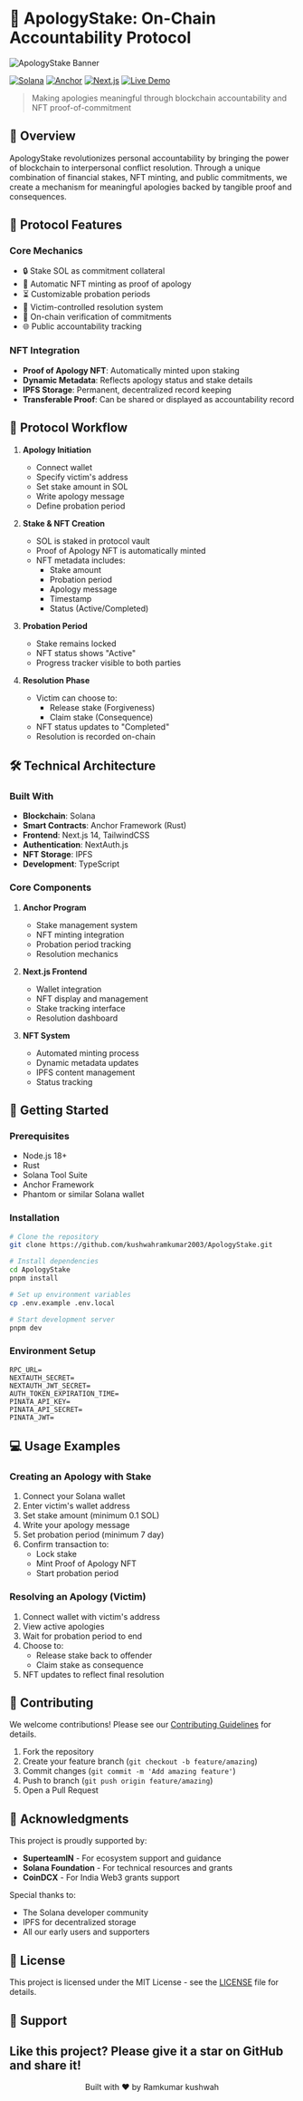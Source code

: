 # 🤝 ApologyStake: On-Chain Accountability Protocol

![ApologyStake Banner](https://placehold.co/1200x400?text=ApologyStake:+The+Future+of+Social+Accountability)

[![Solana](https://img.shields.io/badge/Solana-black?style=for-the-badge&logo=solana)](https://solana.com/)
[![Anchor](https://img.shields.io/badge/Anchor-black?style=for-the-badge&logo=anchor)](https://www.anchor-lang.com/)
[![Next.js](https://img.shields.io/badge/Next.js-black?style=for-the-badge&logo=next.js)](https://nextjs.org/)
[![Live Demo](https://img.shields.io/badge/Live_Demo-Visit_Site-blue?style=for-the-badge)](https://apology-stake.vercel.app/)

> Making apologies meaningful through blockchain accountability and NFT proof-of-commitment

## 🎯 Overview

ApologyStake revolutionizes personal accountability by bringing the power of blockchain to interpersonal conflict resolution. Through a unique combination of financial stakes, NFT minting, and public commitments, we create a mechanism for meaningful apologies backed by tangible proof and consequences.

## 💫 Protocol Features

### Core Mechanics

- 🔒 Stake SOL as commitment collateral
- 🎨 Automatic NFT minting as proof of apology
- ⏳ Customizable probation periods
- 🤝 Victim-controlled resolution system
- 📜 On-chain verification of commitments
- 🌐 Public accountability tracking

### NFT Integration

- **Proof of Apology NFT**: Automatically minted upon staking
- **Dynamic Metadata**: Reflects apology status and stake details
- **IPFS Storage**: Permanent, decentralized record keeping
- **Transferable Proof**: Can be shared or displayed as accountability record

## 🔄 Protocol Workflow

1. **Apology Initiation**

   - Connect wallet
   - Specify victim's address
   - Set stake amount in SOL
   - Write apology message
   - Define probation period

2. **Stake & NFT Creation**

   - SOL is staked in protocol vault
   - Proof of Apology NFT is automatically minted
   - NFT metadata includes:
     - Stake amount
     - Probation period
     - Apology message
     - Timestamp
     - Status (Active/Completed)

3. **Probation Period**

   - Stake remains locked
   - NFT status shows "Active"
   - Progress tracker visible to both parties

4. **Resolution Phase**
   - Victim can choose to:
     - Release stake (Forgiveness)
     - Claim stake (Consequence)
   - NFT status updates to "Completed"
   - Resolution is recorded on-chain

## 🛠️ Technical Architecture

### Built With

- **Blockchain**: Solana
- **Smart Contracts**: Anchor Framework (Rust)
- **Frontend**: Next.js 14, TailwindCSS
- **Authentication**: NextAuth.js
- **NFT Storage**: IPFS
- **Development**: TypeScript

### Core Components

1. **Anchor Program**

   - Stake management system
   - NFT minting integration
   - Probation period tracking
   - Resolution mechanics

2. **Next.js Frontend**

   - Wallet integration
   - NFT display and management
   - Stake tracking interface
   - Resolution dashboard

3. **NFT System**
   - Automated minting process
   - Dynamic metadata updates
   - IPFS content management
   - Status tracking

## 🚀 Getting Started

### Prerequisites

- Node.js 18+
- Rust
- Solana Tool Suite
- Anchor Framework
- Phantom or similar Solana wallet

### Installation

```bash
# Clone the repository
git clone https://github.com/kushwahramkumar2003/ApologyStake.git

# Install dependencies
cd ApologyStake
pnpm install

# Set up environment variables
cp .env.example .env.local

# Start development server
pnpm dev
```

### Environment Setup

```env
RPC_URL=
NEXTAUTH_SECRET=
NEXTAUTH_JWT_SECRET=
AUTH_TOKEN_EXPIRATION_TIME=
PINATA_API_KEY=
PINATA_API_SECRET=
PINATA_JWT=
```

## 💻 Usage Examples

### Creating an Apology with Stake

1. Connect your Solana wallet
2. Enter victim's wallet address
3. Set stake amount (minimum 0.1 SOL)
4. Write your apology message
5. Set probation period (minimum 7 day)
6. Confirm transaction to:
   - Lock stake
   - Mint Proof of Apology NFT
   - Start probation period

### Resolving an Apology (Victim)

1. Connect wallet with victim's address
2. View active apologies
3. Wait for probation period to end
4. Choose to:
   - Release stake back to offender
   - Claim stake as consequence
5. NFT updates to reflect final resolution

<!-- ## 📊 Protocol Statistics

- Total Apologies Created: [Dynamic Counter]
- Total SOL Staked: [Dynamic Amount]
- Average Probation Period: [Dynamic Calculation]
- Resolution Rate: [Dynamic Percentage] -->

## 🤝 Contributing

We welcome contributions! Please see our [Contributing Guidelines](CONTRIBUTING.md) for details.

1. Fork the repository
2. Create your feature branch (`git checkout -b feature/amazing`)
3. Commit changes (`git commit -m 'Add amazing feature'`)
4. Push to branch (`git push origin feature/amazing`)
5. Open a Pull Request

## 🙏 Acknowledgments

This project is proudly supported by:

- **SuperteamIN** - For ecosystem support and guidance
- **Solana Foundation** - For technical resources and grants
- **CoinDCX** - For India Web3 grants support

Special thanks to:

- The Solana developer community
- IPFS for decentralized storage
- All our early users and supporters

## 📄 License

This project is licensed under the MIT License - see the [LICENSE](LICENSE) file for details.

## 🌟 Support

## Like this project? Please give it a star on GitHub and share it!

<p align="center">
Built with ❤️ by Ramkumar kushwah
</p>
